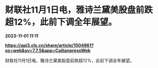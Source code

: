 # 财联社11月1日电，雅诗兰黛美股盘前跌超12%，此前下调全年展望。

**2023-11-01 11:11**

**https://api3.cls.cn/share/article/1504861?os=web&sv=7.7.5&app=CailianpressWeb**

财联社11月1日电，雅诗兰黛美股盘前跌超12%，此前下调全年展望。